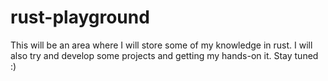 # rust-playground

This will be an area where I will store some of my knowledge in rust. I will also try
and develop some projects and getting my hands-on it. Stay tuned :)
